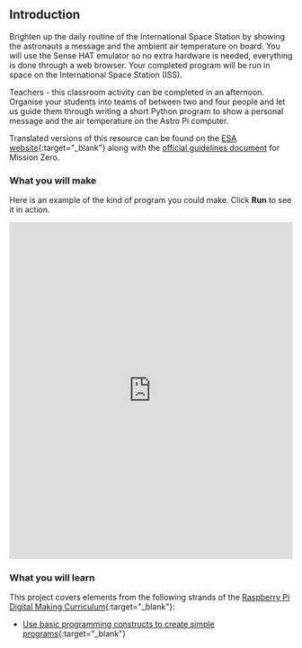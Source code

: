 ## Introduction

Brighten up the daily routine of the International Space Station by showing the astronauts a message and the ambient air temperature on board. You will use the Sense HAT emulator so no extra hardware is needed, everything is done through a web browser. Your completed program will be run in space on the International Space Station (ISS).

Teachers - this classroom activity can be completed in an afternoon. Organise your students into teams of between two and four people and let us guide them through writing a short Python program to show a personal message and the air temperature on the Astro Pi computer.

Translated versions of this resource can be found on the [ESA website](http://www.esa.int/Education){:target="_blank"} along with the [official guidelines document]() for Mission Zero.

### What you will make

Here is an example of the kind of program you could make. Click **Run** to see it in action.

<iframe src="https://trinket.io/embed/python/069f6138f7?outputOnly=true&start=result" width="100%" height="600" frameborder="0" marginwidth="0" marginheight="0" allowfullscreen></iframe>

### What you will learn

This project covers elements from the following strands of the [Raspberry Pi Digital Making Curriculum](http://rpf.io/curriculum){:target="_blank"}:

+ [Use basic programming constructs to create simple programs](https://curriculum.raspberrypi.org/programming/creator/){:target="_blank"}
